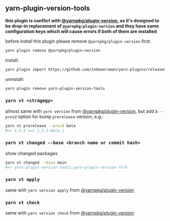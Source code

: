 ## yarn-plugin-version-tools

**this plugin is conflict with [@yarnpkg/plugin-version](https://yarnpkg.com/cli/version), as it's designed to be drop-in replacement of `@yarnpkg/plugin-version` and they have same configuration keys which will cause errors if both of them are installed**

before install this plugin please remove `@yarnpkg/plugin-version` first:

```bash
yarn plugin remove @yarnpkg/plugin-version
```

install:

```bash
yarn plugin import https://github.com/indooorsman/yarn-plugins/releases/download/yarn-plugin-version-tools%401.0.6/plugin-version-tools.js
```

uninstall:

```bash
yarn plugin remove yarn-plugin-version-tools
```

### `yarn vt <stragegy>`

almost same with `yarn version` from [@yarnpkg/plugin-version](https://yarnpkg.com/cli/version), but add a `--preid` option for bump `prerelease` version, e.g.:

```bash
yarn vt prerelease --preid beta
#=> 1.2.2 ==> 1.2.3-beta.1
```

### `yarn vt changed --base <branch name or commit hash>`

show changed packages

```bash
yarn vt changed --base main
#=> yarn-plugin-version-tools,yarn-plugin-version-fork
```

### `yarn vt apply`

same with `yarn version apply` from [@yarnpkg/plugin-version](https://yarnpkg.com/cli/version)

### `yarn vt check`

same with `yarn version check` from [@yarnpkg/plugin-version](https://yarnpkg.com/cli/version)